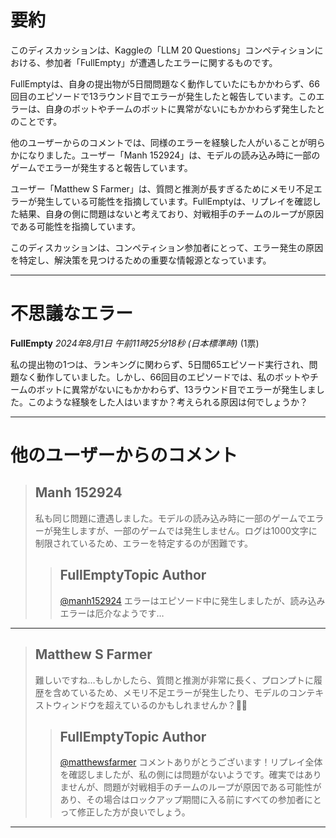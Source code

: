# 要約 
このディスカッションは、Kaggleの「LLM 20 Questions」コンペティションにおける、参加者「FullEmpty」が遭遇したエラーに関するものです。

FullEmptyは、自身の提出物が5日間問題なく動作していたにもかかわらず、66回目のエピソードで13ラウンド目でエラーが発生したと報告しています。このエラーは、自身のボットやチームのボットに異常がないにもかかわらず発生したとのことです。

他のユーザーからのコメントでは、同様のエラーを経験した人がいることが明らかになりました。ユーザー「Manh 152924」は、モデルの読み込み時に一部のゲームでエラーが発生すると報告しています。

ユーザー「Matthew S Farmer」は、質問と推測が長すぎるためにメモリ不足エラーが発生している可能性を指摘しています。FullEmptyは、リプレイを確認した結果、自身の側に問題はないと考えており、対戦相手のチームのループが原因である可能性を指摘しています。

このディスカッションは、コンペティション参加者にとって、エラー発生の原因を特定し、解決策を見つけるための重要な情報源となっています。


---
# 不思議なエラー

**FullEmpty** *2024年8月1日 午前11時25分18秒 (日本標準時)* (1票)

私の提出物の1つは、ランキングに関わらず、5日間65エピソード実行され、問題なく動作していました。しかし、66回目のエピソードでは、私のボットやチームのボットに異常がないにもかかわらず、13ラウンド目でエラーが発生しました。このような経験をした人はいますか？考えられる原因は何でしょうか？

---
# 他のユーザーからのコメント

> ## Manh 152924
> 
> 私も同じ問題に遭遇しました。モデルの読み込み時に一部のゲームでエラーが発生しますが、一部のゲームでは発生しません。ログは1000文字に制限されているため、エラーを特定するのが困難です。
> 
> 
> 
> > ## FullEmptyTopic Author
> > 
> > [@manh152924](https://www.kaggle.com/manh152924) エラーはエピソード中に発生しましたが、読み込みエラーは厄介なようです…
> > 
> > 
> > 
---
> ## Matthew S Farmer
> 
> 難しいですね…もしかしたら、質問と推測が非常に長く、プロンプトに履歴を含めているため、メモリ不足エラーが発生したり、モデルのコンテキストウィンドウを超えているのかもしれませんか？🤷‍♂️
> 
> 
> 
> > ## FullEmptyTopic Author
> > 
> > [@matthewsfarmer](https://www.kaggle.com/matthewsfarmer) コメントありがとうございます！リプレイ全体を確認しましたが、私の側には問題がないようです。確実ではありませんが、問題が対戦相手のチームのループが原因である可能性があり、その場合はロックアップ期間に入る前にすべての参加者にとって修正した方が良いでしょう。
> > 
> > 
> > 
--- 

